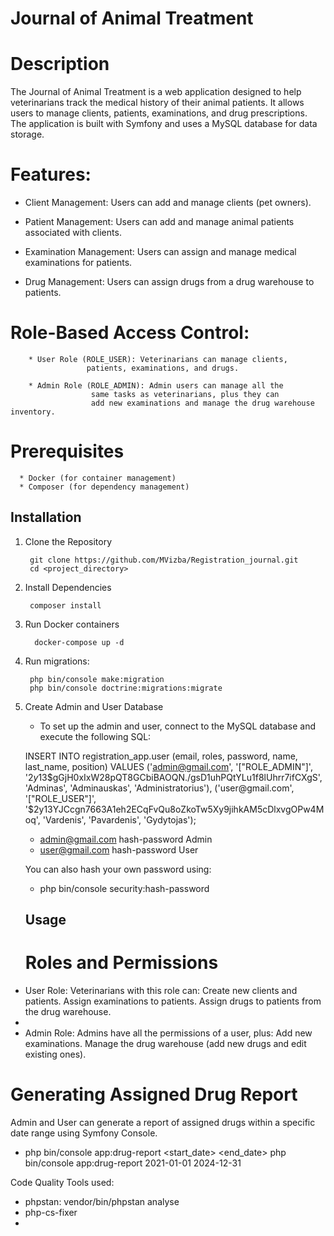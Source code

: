 # Journal of Animal Treatment #

# Description

The Journal of Animal Treatment is a web application
designed to help veterinarians track the medical history
of their animal patients. It allows users to manage clients,
patients, examinations, and drug prescriptions. 
The application is built with Symfony and uses a MySQL database
for data storage.
 
# Features:

- Client Management: Users can add and manage clients (pet owners).

- Patient Management: Users can add and manage animal 
patients associated with clients.

- Examination Management: Users can assign and manage medical
examinations for patients.

- Drug Management: Users can assign drugs from a drug warehouse
to patients.

# Role-Based Access Control:

        * User Role (ROLE_USER): Veterinarians can manage clients,    
                     patients, examinations, and drugs.
    
        * Admin Role (ROLE_ADMIN): Admin users can manage all the
                      same tasks as veterinarians, plus they can 
                      add new examinations and manage the drug warehouse inventory.
      
# Prerequisites

      * Docker (for container management)
      * Composer (for dependency management)

## Installation ## 

1. Clone the Repository 

        git clone https://github.com/MVizba/Registration_journal.git
        cd <project_directory>


2. Install Dependencies

        composer install 

3. Run Docker containers
      
         docker-compose up -d

4. Run migrations: 
        
        php bin/console make:migration
        php bin/console doctrine:migrations:migrate

5. Create Admin and User Database
   - To set up the admin and user, connect to the MySQL database
     and execute the following SQL: 

   INSERT INTO registration_app.user (email, roles, password, name, last_name, position)
   VALUES
   ('admin@gmail.com', '["ROLE_ADMIN"]', '$2y$13$gGjH0xIxW28pQT8GCbiBAOQN./gsD1uhPQtYLu1f8lUhrr7ifCXgS', 'Adminas', 'Adminauskas', 'Administratorius'),
   ('user@gmail.com', '["ROLE_USER"]', '$2y$13$YJCcgn7663A1eh2ECqFvQu8oZkoTw5Xy9jihkAM5cDlxvgOPw4Moq', 'Vardenis', 'Pavardenis', 'Gydytojas');

    - admin@gmail.com hash-password Admin
    - user@gmail.com hash-password User

   You can also hash your own password using: 

   - php bin/console security:hash-password


   ## Usage

   # Roles and Permissions
   
- User Role:
      Veterinarians with this role can:
      Create new clients and patients.
      Assign examinations to patients.
      Assign drugs to patients from the drug warehouse.
- 
- Admin Role:
    Admins have all the permissions of a user, plus:
    Add new examinations.
    Manage the drug warehouse (add new drugs and edit existing ones).

#  Generating Assigned Drug Report 

Admin and User can generate a report of assigned drugs within a 
specific date range using Symfony Console. 

- php bin/console app:drug-report <start_date> <end_date>
  php bin/console app:drug-report 2021-01-01 2024-12-31


Code Quality Tools used: 

- phpstan:
    vendor/bin/phpstan analyse
- php-cs-fixer
- 